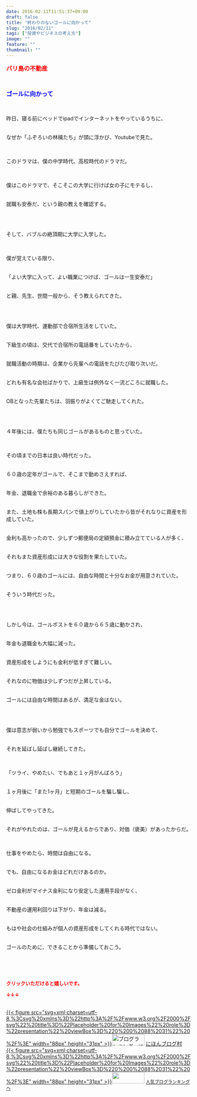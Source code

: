 ```yaml
---
date: 2016-02-11T11:51:37+09:00
draft: false
title: "終わりのないゴールに向かって"
slug: "2016/02/11"
tags: ["投資やビジネスの考え方"]
image: ""
feature: ""
thumbnail: ""
---
```

<p><font color="#ff0000" size="3"><strong>バリ島の不動産</strong></font></p><br/><p><font color="#0000ff" size="3"><strong>ゴールに向かって</strong></font></p><br/><p>昨日、寝る前にベッドでipadでインターネットをやっているうちに、</p><p><br/>なぜか「ふぞろいの林檎たち」が頭に浮かび、Youtubeで見た。</p><br/><p>このドラマは、僕の中学時代、高校時代のドラマだ。</p><br/><p>僕はこのドラマで、そこそこの大学に行けば女の子にモテるし、</p><p><br/>就職も安泰だ、という親の教えを確認する。</p><br/><br/><p>そして、バブルの絶頂期に大学に入学した。</p><br/><p>僕が覚えている限り、</p><p><br/>「よい大学に入って、よい職業につけば、ゴールは一生安泰だ」</p><p><br/>と親、先生、世間一般から、そう教えられてきた。</p><br/><br/><p>僕は大学時代、運動部で合宿所生活をしていた。</p><p><br/>下級生の頃は、交代で合宿所の電話番をしていたから、</p><p><br/>就職活動の時期は、企業から先輩への電話をたびたび取り次いだ。</p><p><br/>どれも有名な会社ばかりで、上級生は例外なく一流どころに就職した。</p><p><br/>OBとなった先輩たちは、羽振りがよくてご馳走してくれた。</p><br/><p><br/>４年後には、僕たちも同じゴールがあるものと思っていた。</p><br/><p>その頃までの日本は良い時代だった。</p><p><br/>６０歳の定年がゴールで、そこまで勤めさえすれば、</p><p><br/>年金、退職金で余裕のある暮らしができた。</p><p><br/>また、土地も株も長期スパンで値上がりしていたから皆がそれなりに資産を形成していた。</p><p><br/>金利も高かったので、少しずつ郵便局の定額預金に積み立てている人が多く、</p><p><br/>それもまた資産形成には大きな役割を果たしていた。</p><p><br/>つまり、６０歳のゴールには、自由な時間と十分なお金が用意されていた。</p><p><br/>そういう時代だった。</p><br/><br/><p>しかし今は、ゴールポストを６０歳から６５歳に動かされ、</p><p><br/>年金も退職金も大幅に減った。</p><p><br/>資産形成をしようにも金利が低すぎて難しい。</p><p><br/>それなのに物価は少しずつだが上昇している。</p><p><br/>ゴールには自由な時間はあるが、満足な金はない。</p><br/><br/><p>僕は意志が弱いから勉強でもスポーツでも自分でゴールを決めて、</p><p><br/>それを延ばし延ばし継続してきた。</p><br/><p>「ツライ、やめたい、でもあと１ヶ月がんばろう」</p><p><br/>１ヶ月後に「また1ヶ月」と短期のゴールを騙し騙し、</p><p><br/>伸ばしてやってきた。</p><p><br/>それがやれたのは、ゴールが見えるからであり、対価（褒美）があったからだ。</p><br/><p>仕事をやめたら、時間は自由になる。</p><p><br/>でも、自由になるお金はどれだけあるのか。</p><p><br/>ゼロ金利がマイナス金利になり安定した運用手段がなく、</p><p><br/>不動産の運用利回りは下がり、年金は減る。</p><p><br/>もはや社会の仕組みが個人の資産形成をしてくれる時代ではない。</p><p><br/>ゴールのために、できることから準備しておこう。</p><br/><br/><br/><p><font color="#ff0000" size="2"><strong>クリックいただけると嬉しいです。<br/></strong></font></p><p><font color="#ff0000" size="2"><strong>↓↓↓</strong></font></p><p><br/><a href="http://www.blogmura.com/ranking.html" target="_blank">{{< figure src="svg+xml;charset=utf-8,%3Csvg%20xmlns%3D%22http%3A%2F%2Fwww.w3.org%2F2000%2Fsvg%22%20title%3D%22Placeholder%20for%20Images%22%20role%3D%22presentation%22%20viewBox%3D%220%200%2088%2031%22%20%2F%3E" width="88px" height="31px" >}}<noscript><img border="0" alt="ブログランキング・にほんブログ村へ" src="https://img-proxy.blog-video.jp/images?url=http%3A%2F%2Fwww.blogmura.com%2Fimg%2Fwww88_31.gif" width="88" height="31"></noscript></a> <a href="http://www.blogmura.com/ranking.html" target="_blank">にほんブログ村</a> <br/><a title="人気ブログランキングへ" href="link.php?1804582">{{< figure src="svg+xml;charset=utf-8,%3Csvg%20xmlns%3D%22http%3A%2F%2Fwww.w3.org%2F2000%2Fsvg%22%20title%3D%22Placeholder%20for%20Images%22%20role%3D%22presentation%22%20viewBox%3D%220%200%2088%2031%22%20%2F%3E" width="88px" height="31px" >}}<noscript><img border="0" src="https://blog.with2.net/img/banner/banner_22.gif" width="88" height="31"></noscript></a> <a style="FONT-SIZE: 12px" href="link.php?1804582">人気ブログランキングへ</a> </p>

